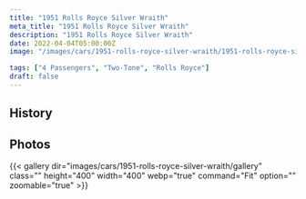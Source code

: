 ```yaml
---
title: "1951 Rolls Royce Silver Wraith"
meta_title: "1951 Rolls Royce Silver Wraith"
description: "1951 Rolls Royce Silver Wraith"
date: 2022-04-04T05:00:00Z
image: "/images/cars/1951-rolls-royce-silver-wraith/1951-rolls-royce-silver-wraith.jpg"

tags: ["4 Passengers", "Two-Tone", "Rolls Royce"]
draft: false
---
```

## History

## Photos
{{< gallery dir="images/cars/1951-rolls-royce-silver-wraith/gallery" class="" height="400" width="400" webp="true" command="Fit" option="" zoomable="true" >}}
